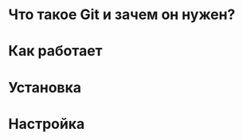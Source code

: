 #  Что такое Git и зачем он нужен?








# Как работает










# Установка









# Настройка